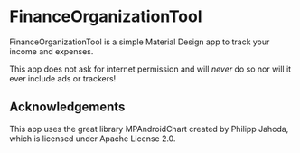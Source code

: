 # FinanceOrganizationTool
FinanceOrganizationTool is a simple Material Design app to track your income and expenses.

This app does not ask for internet permission and will *never* do so nor will it ever include ads or trackers!

## Acknowledgements
This app uses the great library MPAndroidChart created by Philipp Jahoda, which is licensed under Apache License 2.0.
